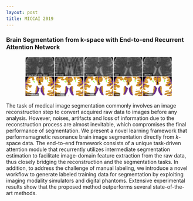 ```yaml
---
layout: post
title: MICCAI 2019
---
```

### Brain Segmentation from k-space with End-to-end Recurrent Attention Network
<p align="center">
  <img src="/assets/project/miccai2019.jpg" alt="MICCAI2019" title="Photo" width="400">
</p>

The task of medical image segmentation commonly involves an image reconstruction step to convert acquired raw data to images before any analysis. However, noises, artifacts and loss of information due to the reconstruction process are almost inevitable, which compromises the final performance of segmentation. We present a novel learning framework that performsmagnetic resonance brain image segmentation directly from $k$-space data. The end-to-end framework consists of a unique task-driven attention module that recurrently utilizes intermediate segmentation estimation to facilitate image-domain feature extraction from the raw data, thus closely bridging the reconstruction and the segmentation tasks. In addition, to address the challenge of manual labeling, we introduce a novel workflow to generate labeled training data for segmentation by exploiting imaging modality simulators and digital phantoms. Extensive experimental results show that the proposed method outperforms several state-of-the-art methods.
